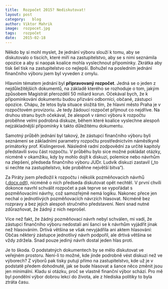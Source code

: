 ```yaml
---
title:	Rozpočet 2015? Nediskutovat!
layout:	post
category:	blog
author:	Viktor Mahrik
image:	rozpocet.jpg
tags:	rozpočet
date:	2015-02-18
---
```


Někdo by si mohl myslet, že jednání výboru slouží k tomu, aby se diskutovalo o tiscích, které míří na zastupitelstvo, aby se s nimi seznámila opozice a aby si naopak koalice mohla vyslechnout připomínky. Zkrátka aby tisk šel tisk na zastupitelstvo co nejlepší. Bohužel na posledním jednání finančního výboru jsem byl vyveden z omylu. 

Hlavním tématem jednání byl **připravovaný rozpočet**. Jedná se o jeden z nejdůležitějších dokumentů, na základě kterého se rozhoduje o tom, jakým způsobem Magistrát přerozdělí 50 miliard korun. Očekával bych, že k připomínkování dokumentu budou přizváni odborníci, občané, zástupci opozice. Chápu, že letos byla situace složitá tím, že hlavní město Praha je v rozpočtovém provizoriu. Je tedy žádoucí rozpočet přijmout co nejdříve. Na druhou stranu bych očekával, že alespoň v rámci výboru k rozpočtu proběhne velmi podrobná diskuze, během které koalice vyslechne alespoň nejzákladnější připomínky k takto důležitému dokumentu.

Samotný průběh jednání byl takový, že zástupci finančního výboru byli seznámeni se základními parametry rozpočtu prostřednictvím náměstkyně primátorky prof. Kislingerové. Následně radní zodpovědní za určité kapitoly představili svou část rozpočtu. V průběhu bylo sice možné pokládat otázky, nicméně v okamžiku, kdy by mohlo dojít k diskuzi, polemice nebo návrhům na zlepšení, předseda finančního výboru JUDr. Ludvík diskuzi zastavil („to si nechte na zastupitelstvo, kde proběhne největší bitva“).

Za Piráty jsem předložil k rozpočtu i několik pozměňovacích návrhů ([.docx](/assets/static/pm_rozpocet.docx)[.odt](/assets/static/pm_rozpocet.odt)), nicméně o nich předseda diskutovat opět nechtěl. V první chvíli dokonce navrhl schválit rozpočet a pak teprve se vypořádat s pozměňovacími návrhy, což samozřejmě nemá logiku. Nakonec přece jen nechal o jednotlivých pozměňovacích návrzích hlasovat. Nicméně bez rozpravy a bez jejich alespoň stručného představení. Není snad nutné zdůrazňovat, že žádný z nich neprošel.

Více než fakt, že žádný pozměňovací návrh nebyl schválen, mi vadí, že zástupci finančního výboru nedostali ani šanci se k návrhům vyjádřit jinak než hlasováním. Drtivá většina se však nevyjádřila ani aktem hlasování: Občas některý zástupce jednotlivý návrh podpořil, ale drtivá většina se vždy zdržela. Snad pouze jediný návrh dostal jeden hlas proti.

Je to škoda. O podstatných dokumentech by se mělo diskutovat ve veřejném prostoru. Není-li to možné, kde jinde podrobně vést diskuzi než ve výborech? Z výborů pak tisky putují přímo na zastupitelstvo, kde už je v podstatě předem dohodnuté, jak se bude hlasovat a šance něco změnit jsou jen minimální. Kladu si otázku, proč se vlastně finanční výbor schází. Pro mě byl pondělní výbor dobrou lekcí do života, ale z hlediska politiky to byla ztráta času.


